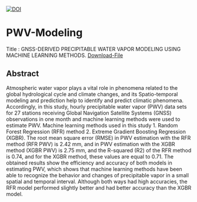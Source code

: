 [![DOI](https://zenodo.org/badge/398018212.svg)](https://zenodo.org/badge/latestdoi/398018212)

# PWV-Modeling
Title : GNSS-DERIVED PRECIPITABLE WATER VAPOR MODELING USING MACHINE LEARNING METHODS. [Download-File](https://isprs-annals.copernicus.org/articles/X-4-W1-2022/307/2023/isprs-annals-X-4-W1-2022-307-2023.pdf)
## Abstract
Atmospheric water vapor plays a vital role in phenomena related to the global hydrological cycle and climate changes, and its Spatio-temporal modeling and prediction help to identify and predict climatic phenomena. Accordingly, in this study, hourly precipitable water vapor (PWV) data sets for 27 stations receiving Global Navigation Satellite Systems (GNSS) observations in one month and machine learning methods were used to estimate PWV. Machine learning methods used in this study 1. Random Forest Regression (RFR) method 2. Extreme Gradient Boosting Regression (XGBR). The root mean square error (RMSE) in PWV estimation with the RFR method (RFR PWV) is 2.42 mm, and in PWV estimation with the XGBR method (XGBR PWV) is 2.75 mm, and the R-squared (R2) of the RFR method is 0.74, and for the XGBR method, these values are equal to 0.71. The obtained results show the efficiency and accuracy of both models in estimating PWV, which shows that machine learning methods have been able to recognize the behavior and changes of precipitable vapor in a small spatial and temporal interval. Although both ways had high accuracies, the RFR model performed slightly better and had better accuracy than the XGBR model.
